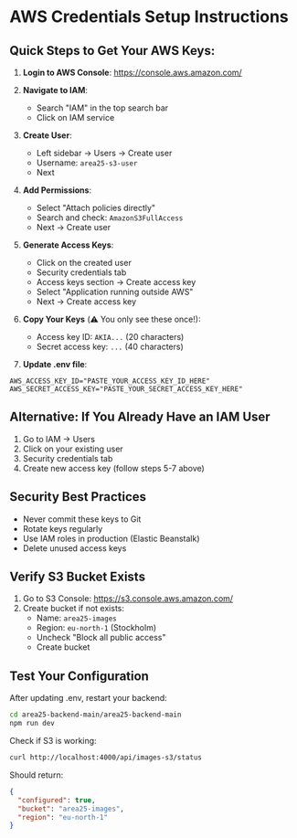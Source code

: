 # AWS Credentials Setup Instructions

## Quick Steps to Get Your AWS Keys:

1. **Login to AWS Console**: https://console.aws.amazon.com/

2. **Navigate to IAM**:
   - Search "IAM" in the top search bar
   - Click on IAM service

3. **Create User**:
   - Left sidebar → Users → Create user
   - Username: `area25-s3-user`
   - Next

4. **Add Permissions**:
   - Select "Attach policies directly"
   - Search and check: `AmazonS3FullAccess`
   - Next → Create user

5. **Generate Access Keys**:
   - Click on the created user
   - Security credentials tab
   - Access keys section → Create access key
   - Select "Application running outside AWS"
   - Next → Create access key

6. **Copy Your Keys** (⚠️ You only see these once!):
   - Access key ID: `AKIA...` (20 characters)
   - Secret access key: `...` (40 characters)

7. **Update .env file**:
```env
AWS_ACCESS_KEY_ID="PASTE_YOUR_ACCESS_KEY_ID_HERE"
AWS_SECRET_ACCESS_KEY="PASTE_YOUR_SECRET_ACCESS_KEY_HERE"
```

## Alternative: If You Already Have an IAM User

1. Go to IAM → Users
2. Click on your existing user
3. Security credentials tab
4. Create new access key (follow steps 5-7 above)

## Security Best Practices

- Never commit these keys to Git
- Rotate keys regularly
- Use IAM roles in production (Elastic Beanstalk)
- Delete unused access keys

## Verify S3 Bucket Exists

1. Go to S3 Console: https://s3.console.aws.amazon.com/
2. Create bucket if not exists:
   - Name: `area25-images`
   - Region: `eu-north-1` (Stockholm)
   - Uncheck "Block all public access"
   - Create bucket

## Test Your Configuration

After updating .env, restart your backend:
```bash
cd area25-backend-main/area25-backend-main
npm run dev
```

Check if S3 is working:
```bash
curl http://localhost:4000/api/images-s3/status
```

Should return:
```json
{
  "configured": true,
  "bucket": "area25-images",
  "region": "eu-north-1"
}
```